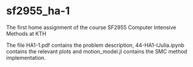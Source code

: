 # sf2955_ha-1
The first home assignment of the course SF2955 Computer Intensive Methods at KTH

The file HA1-1.pdf contains the problem description, 44-HA1-IJulia.ipynb contains the relevant plots and motion_model.jl contains the SMC method implementation.

